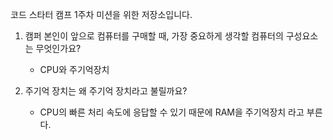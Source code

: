 코드 스타터 캠프 1주차 미션을 위한 저장소입니다.

1. 캠퍼 본인이 앞으로 컴퓨터를 구매할 때, 가장 중요하게 생각할 컴퓨터의 구성요소는 무엇인가요?
   - CPU와 주기억장치

2. 주기억 장치는 왜 주기억 장치라고 불릴까요?
   - CPU의 빠른 처리 속도에 응답할 수 있기 때문에 RAM을 주기억장치 라고 부른다.

